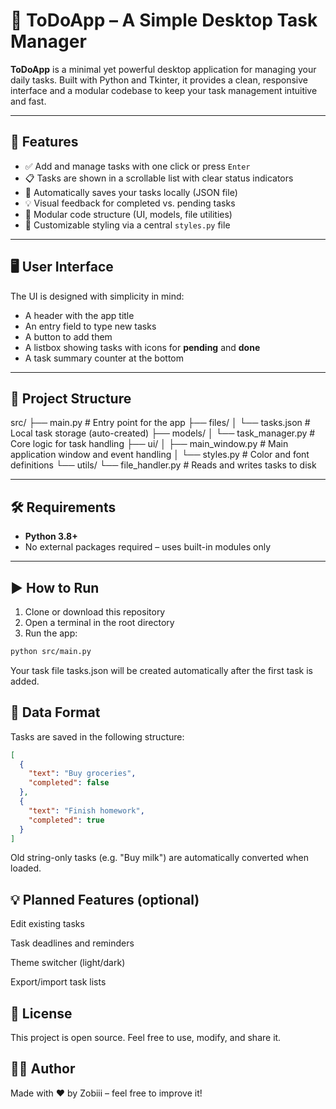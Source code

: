 # 📝 ToDoApp – A Simple Desktop Task Manager

**ToDoApp** is a minimal yet powerful desktop application for managing your daily tasks. Built with Python and Tkinter, it provides a clean, responsive interface and a modular codebase to keep your task management intuitive and fast.

---

## 🚀 Features

- ✅ Add and manage tasks with one click or press `Enter`
- 📋 Tasks are shown in a scrollable list with clear status indicators
- 🔄 Automatically saves your tasks locally (JSON file)
- 💡 Visual feedback for completed vs. pending tasks
- 🧩 Modular code structure (UI, models, file utilities)
- 🎨 Customizable styling via a central `styles.py` file

---

## 🖥️ User Interface

The UI is designed with simplicity in mind:

- A header with the app title
- An entry field to type new tasks
- A button to add them
- A listbox showing tasks with icons for **pending** and **done**
- A task summary counter at the bottom

---

## 📁 Project Structure
src/
├── main.py # Entry point for the app
├── files/
│ └── tasks.json # Local task storage (auto-created)
├── models/
│ └── task_manager.py # Core logic for task handling
├── ui/
│ ├── main_window.py # Main application window and event handling
│ └── styles.py # Color and font definitions
└── utils/
  └── file_handler.py # Reads and writes tasks to disk


---

## 🛠️ Requirements

- **Python 3.8+**
- No external packages required – uses built-in modules only

---

## ▶️ How to Run

1. Clone or download this repository
2. Open a terminal in the root directory
3. Run the app:

```bash
python src/main.py 
```
Your task file tasks.json will be created automatically after the first task is added.

## 💾 Data Format
Tasks are saved in the following structure:

```json
[
  {
    "text": "Buy groceries",
    "completed": false
  },
  {
    "text": "Finish homework",
    "completed": true
  }
]
```
Old string-only tasks (e.g. "Buy milk") are automatically converted when loaded.

## 💡 Planned Features (optional)
Edit existing tasks

Task deadlines and reminders

Theme switcher (light/dark)

Export/import task lists

## 📄 License
This project is open source. Feel free to use, modify, and share it.

## 👨‍💻 Author
Made with ❤️ by Zobiii – feel free to improve it!
